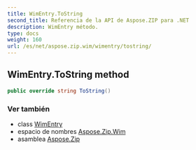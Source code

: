 ```yaml
---
title: WimEntry.ToString
second_title: Referencia de la API de Aspose.ZIP para .NET
description: WimEntry método. 
type: docs
weight: 160
url: /es/net/aspose.zip.wim/wimentry/tostring/
---
```

## WimEntry.ToString method

```csharp
public override string ToString()
```

### Ver también

* class [WimEntry](../)
* espacio de nombres [Aspose.Zip.Wim](../../wimentry/)
* asamblea [Aspose.Zip](../../../)


